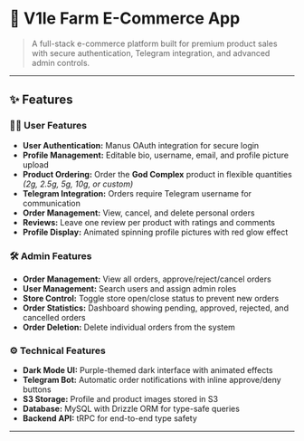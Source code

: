 # 🌿 V1le Farm E-Commerce App

> A full-stack e-commerce platform built for premium product sales with secure authentication, Telegram integration, and advanced admin controls.

---

## ✨ Features

### 🧑‍💻 User Features
- **User Authentication:** Manus OAuth integration for secure login  
- **Profile Management:** Editable bio, username, email, and profile picture upload  
- **Product Ordering:** Order the **God Complex** product in flexible quantities *(2g, 2.5g, 5g, 10g, or custom)*  
- **Telegram Integration:** Orders require Telegram username for communication  
- **Order Management:** View, cancel, and delete personal orders  
- **Reviews:** Leave one review per product with ratings and comments  
- **Profile Display:** Animated spinning profile pictures with red glow effect  

### 🛠️ Admin Features
- **Order Management:** View all orders, approve/reject/cancel orders  
- **User Management:** Search users and assign admin roles  
- **Store Control:** Toggle store open/close status to prevent new orders  
- **Order Statistics:** Dashboard showing pending, approved, rejected, and cancelled orders  
- **Order Deletion:** Delete individual orders from the system  

### ⚙️ Technical Features
- **Dark Mode UI:** Purple-themed dark interface with animated effects  
- **Telegram Bot:** Automatic order notifications with inline approve/deny buttons  
- **S3 Storage:** Profile and product images stored in S3  
- **Database:** MySQL with Drizzle ORM for type-safe queries  
- **Backend API:** tRPC for end-to-end type safety  

---